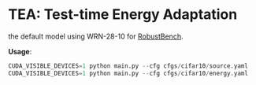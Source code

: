 
# TEA: Test-time Energy Adaptation

the default model using WRN-28-10 for [RobustBench](https://github.com/RobustBench/robustbench).

**Usage**:

```python
CUDA_VISIBLE_DEVICES=1 python main.py --cfg cfgs/cifar10/source.yaml
CUDA_VISIBLE_DEVICES=1 python main.py --cfg cfgs/cifar10/energy.yaml
```

